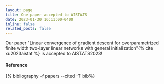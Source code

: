 ```yaml
---
layout: page
title: One paper accepted to AISTATS
date: 2023-01-30 16:11:00-0400
inline: false
related_posts: false
---
```


<!-- _news/Jan23d.md -->
<div class="publications">
Our paper "Linear convergence of gradient descent for overparametrized finite width two-layer linear networks with general initialization"{% cite xu2023aistat %} is accepted to AISTATS2023!

 <br>
  <h4>Reference</h4>
  {% bibliography -f papers --cited -T bib%}
  
</div>